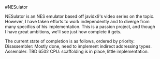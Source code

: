 #NESulator

NESulator is an NES emulator based off javidx9's video series on the topic. However, I have taken efforts to work independently and to diverge from many specifics of his implementation. This is a passion project, and though I have great ambitions, we'll see just how complete it gets.

The current state of completion is as follows, ordered by priority:
Disassembler: Mostly done, need to implement indirect addressing types.
Assembler: TBD
6502 CPU: scaffolding is in place, little implementation.
